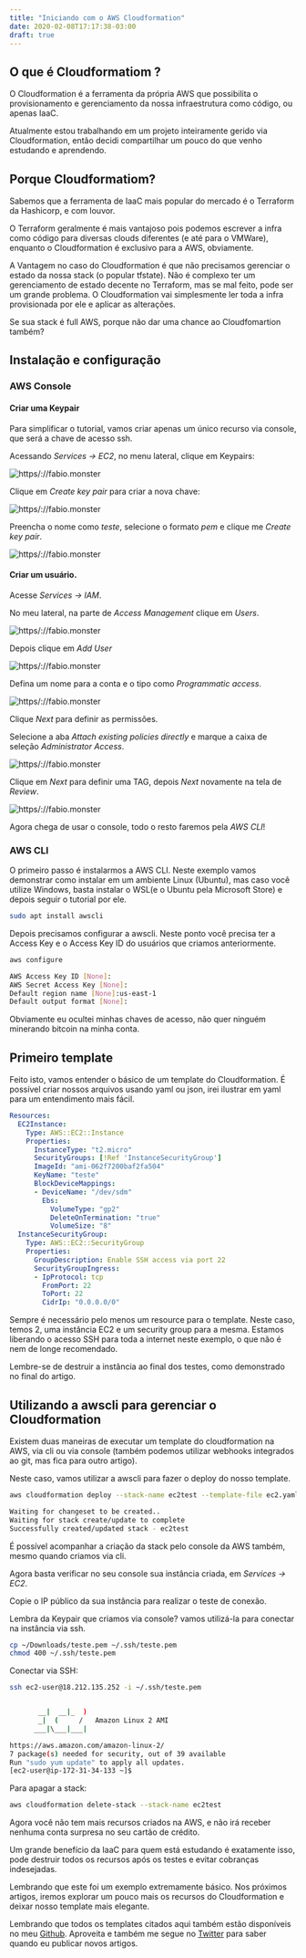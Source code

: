 ```yaml
---
title: "Iniciando com o AWS Cloudformation"
date: 2020-02-08T17:17:38-03:00
draft: true
---
```


## O que é Cloudformatiom ?

O Cloudformation é a ferramenta da própria AWS que possibilita o provisionamento e gerenciamento da nossa infraestrutura como código, ou apenas IaaC. 

Atualmente estou trabalhando em um projeto inteiramente gerido via Cloudformation, então decidi compartilhar um pouco do que venho estudando e aprendendo.

## Porque Cloudformatiom?

Sabemos que a ferramenta de IaaC mais popular do mercado é o Terraform da Hashicorp, e com louvor. 

O Terraform geralmente é mais vantajoso pois podemos escrever a infra como código para diversas clouds diferentes (e até para o VMWare), enquanto o Cloudformation é exclusivo para a AWS, obviamente.

A Vantagem no caso do Cloudformation é que não precisamos gerenciar o estado da nossa stack (o popular tfstate). Não é complexo ter um gerenciamento de estado decente no Terraform, mas se mal feito, pode ser um grande problema. O Cloudformation vai simplesmente ler toda a infra provisionada por ele e aplicar as alterações.

Se sua stack é full AWS, porque não dar uma chance ao Cloudfomartion também?

## Instalação e configuração

### AWS Console

#### Criar uma Keypair

Para simplificar o tutorial, vamos criar apenas um único recurso via console, que será a chave de acesso ssh.

Acessando *Services -> EC2*, no menu lateral, clique em Keypairs:

![https/://fabio.monster](https://fabio.monster/images/keypairs.png)

Clique em *Create key pair* para criar a nova chave:

![https/://fabio.monster](https://fabio.monster/images/created-keypair.png)

Preencha o nome como *teste*, selecione o formato *pem* e clique me *Create key pair*.

![https/://fabio.monster](https://fabio.monster/images/keypair-done.png)

#### Criar um usuário.

Acesse *Services -> IAM*.

No meu lateral, na parte de *Access Management* clique em *Users*.

![https/://fabio.monster](https://fabio.monster/images/iam.png)

Depois clique em *Add User*

![https/://fabio.monster](https://fabio.monster/images/add-user.png)

Defina um nome para a conta e o tipo como *Programmatic access*.

![https/://fabio.monster](https://fabio.monster/images/programmatic.png)

Clique *Next* para definir as permissões.

Selecione a aba *Attach existing policies directly* e marque a caixa de seleção *Administrator Access*.

![https/://fabio.monster](https://fabio.monster/images/admacc.png)

Clique em *Next* para definir uma TAG, depois *Next* novamente na tela de *Review*.

![https/://fabio.monster](https://fabio.monster/images/user.png)

Agora chega de usar o console, todo o resto faremos pela *AWS CLI*!

### AWS CLI

O primeiro passo é instalarmos a AWS CLI. Neste exemplo vamos demonstrar como instalar em um ambiente Linux (Ubuntu), mas caso você utilize Windows, basta instalar o WSL(e o Ubuntu pela Microsoft Store) e depois seguir o tutorial por ele.

 ```bash
sudo apt install awscli
 ```

 Depois precisamos configurar a awscli. Neste ponto você precisa ter a Access Key e o Access Key ID do usuários que criamos anteriormente.

 ```bash
aws configure

AWS Access Key ID [None]:
AWS Secret Access Key [None]:
Default region name [None]:us-east-1
Default output format [None]: 
 ```
Obviamente eu ocultei minhas chaves de acesso, não quer ninguém minerando bitcoin na minha conta.

## Primeiro template

Feito isto, vamos entender o básico de um template do Cloudformation. É possível criar nossos arquivos usando yaml ou json, irei ilustrar em yaml para um entendimento mais fácil.

```yaml
Resources:
  EC2Instance: 
    Type: AWS::EC2::Instance
    Properties:
      InstanceType: "t2.micro"
      SecurityGroups: [!Ref 'InstanceSecurityGroup']
      ImageId: "ami-062f7200baf2fa504"
      KeyName: "teste"
      BlockDeviceMappings: 
      - DeviceName: "/dev/sdm"
        Ebs: 
          VolumeType: "gp2"
          DeleteOnTermination: "true"
          VolumeSize: "8"
  InstanceSecurityGroup:
    Type: AWS::EC2::SecurityGroup
    Properties:
      GroupDescription: Enable SSH access via port 22
      SecurityGroupIngress:
      - IpProtocol: tcp
        FromPort: 22
        ToPort: 22
        CidrIp: "0.0.0.0/0"
```
Sempre é necessário pelo menos um resource para o template. Neste caso, temos 2, uma instância EC2 e um security group para a mesma. Estamos liberando o acesso SSH para toda a internet neste exemplo, o que não é nem de longe recomendado.

Lembre-se de destruir a instância ao final dos testes, como demonstrado no final do artigo.

## Utilizando a awscli para gerenciar o Cloudformation

Existem duas maneiras de executar um template do cloudformation na AWS, via cli ou via console (também podemos utilizar webhooks integrados ao git, mas fica para outro artigo). 

Neste caso, vamos utilizar a awscli para fazer o deploy do nosso template.

```bash
aws cloudformation deploy --stack-name ec2test --template-file ec2.yaml

Waiting for changeset to be created..
Waiting for stack create/update to complete
Successfully created/updated stack - ec2test
```

É possível acompanhar a criação da stack pelo console da AWS também, mesmo quando criamos via cli.

Agora basta verificar no seu console sua instância criada, em *Services -> EC2*. 

Copie o IP público da sua instância para realizar o teste de conexão.

Lembra da Keypair que criamos via console? vamos utilizá-la para conectar na instância via ssh.

```bash
cp ~/Downloads/teste.pem ~/.ssh/teste.pem
chmod 400 ~/.ssh/teste.pem
```

Conectar via SSH:

```bash
ssh ec2-user@18.212.135.252 -i ~/.ssh/teste.pem


       __|  __|_  )
       _|  (     /   Amazon Linux 2 AMI
      ___|\___|___|

https://aws.amazon.com/amazon-linux-2/
7 package(s) needed for security, out of 39 available
Run "sudo yum update" to apply all updates.
[ec2-user@ip-172-31-34-133 ~]$
```

Para apagar a stack:

```bash
aws cloudformation delete-stack --stack-name ec2test
```

Agora você não tem mais recursos criados na AWS, e não irá receber nenhuma conta surpresa no seu cartão de crédito.

Um grande benefício da IaaC para quem está estudando é exatamente isso, pode destruir todos os recursos após os testes e evitar cobranças indesejadas.

Lembrando que este foi um exemplo extremamente básico. Nos próximos artigos, iremos explorar um pouco mais os recursos do Cloudformation e deixar nosso template mais elegante.

Lembrando que todos os templates citados aqui também estão disponíveis no meu [Github](https://github.com/fabiolrodriguez/cloudformation-playground). Aproveita e também me segue no [Twitter](https://twitter.com/fabiolrodriguez) para saber quando eu publicar novos artigos.